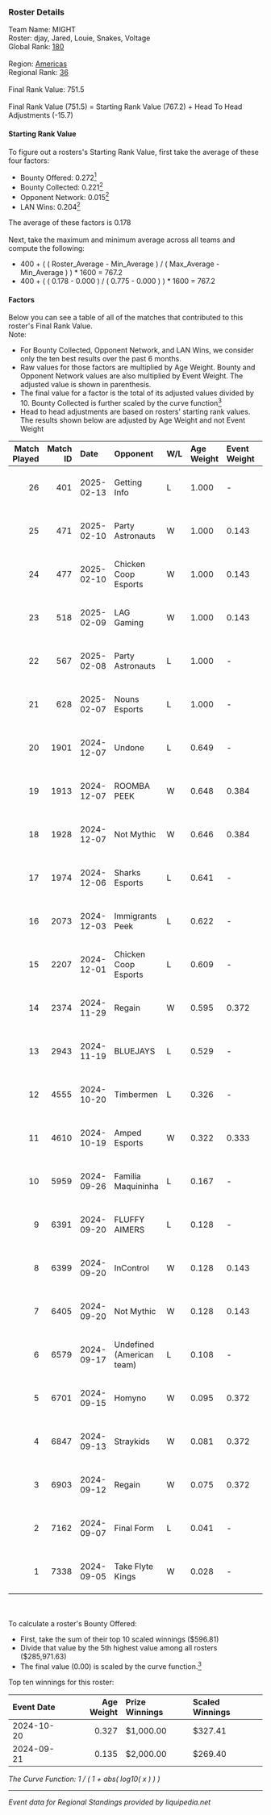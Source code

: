 ### Roster Details<br />
Team Name: MIGHT<br />
Roster: djay, Jared, Louie, Snakes, Voltage<br />
Global Rank: [180](../../standings_global_2025_02_28.md)<br />
<br />
Region: [Americas]( ../../standings_americas_2025_02_28.md)<br />
Regional Rank: [36]( ../../standings_americas_2025_02_28.md)<br />
<br />
Final Rank Value:  751.5<br />
<br />
Final Rank Value (751.5) = Starting Rank Value (767.2) + Head To Head Adjustments (-15.7)<br />

#### Starting Rank Value<br />
To figure out a rosters's Starting Rank Value, first take the average of these four factors:<br />
- Bounty Offered: 0.272[<sup>1</sup>](#table2)
- Bounty Collected: 0.221[<sup>2</sup>](#table1)
- Opponent Network: 0.015[<sup>2</sup>](#table1)
- LAN Wins: 0.204[<sup>2</sup>](#table1)

The average of these factors is 0.178<br />
<br />
Next, take the maximum and minimum average across all teams and compute the following:<br />
- 400 + ( ( Roster_Average - Min_Average ) / ( Max_Average - Min_Average ) ) * 1600 = 767.2
- 400 + ( ( 0.178 - 0.000 ) / ( 0.775 - 0.000 ) ) * 1600 = 767.2


#### Factors<br />
Below you can see a table of all of the matches that contributed to this roster's Final Rank Value.<br />
Note:<br />

- For Bounty Collected, Opponent Network, and LAN Wins, we consider only the ten best results over the past 6 months.
- Raw values for those factors are multiplied by Age Weight. Bounty and Opponent Network values are also multiplied by Event Weight. The adjusted value is shown in parenthesis.
- The final value for a factor is the total of its adjusted values divided by 10. Bounty Collected is further scaled by the curve function[<sup>3</sup>](#curveFunction)
- Head to head adjustments are based on rosters' starting rank values. The results shown below are adjusted by Age Weight and not Event Weight
<span id="table1"></span><br />


| Match Played | Match ID | Date       | Opponent                  | W/L | Age Weight | Event Weight | Bounty Collected | Opponent Network | LAN Wins  | H2H Adj. | Roster                                    |
| -: | -: | :- | :- | :- | :- | :- | :- | :- | :- | -: | :- |
|           26 |      401 | 2025-02-13 | Getting Info              | L   | 1.000      | -            | -                | -                | -         |    -8.04 | djay, Jared, Louie, Snakes, Voltage       |
|           25 |      471 | 2025-02-10 | Party Astronauts          | W   | 1.000      | 0.143        | 0.009 (0.001)    | 0.557 (0.080)    | 0 (0.000) |    21.68 | djay, Jared, Louie, Snakes, Voltage       |
|           24 |      477 | 2025-02-10 | Chicken Coop Esports      | W   | 1.000      | 0.143        | 0.008 (0.001)    | 0.203 (0.029)    | 0 (0.000) |    12.59 | djay, Jared, Louie, Snakes, Voltage       |
|           23 |      518 | 2025-02-09 | LAG Gaming                | W   | 1.000      | 0.143        | 0.002 (0.000)    | 0.030 (0.004)    | 0 (0.000) |    10.13 | djay, Jared, Louie, Snakes, Voltage       |
|           22 |      567 | 2025-02-08 | Party Astronauts          | L   | 1.000      | -            | -                | -                | -         |    -9.72 | djay, Jared, Louie, Snakes, Voltage       |
|           21 |      628 | 2025-02-07 | Nouns Esports             | L   | 1.000      | -            | -                | -                | -         |    -7.42 | djay, Jared, PwnAlone, Snakes, Voltage    |
|           20 |     1901 | 2024-12-07 | Undone                    | L   | 0.649      | -            | -                | -                | -         |    -8.27 | djay, Louie, PwnAlone, REKMEISTER, Snakes |
|           19 |     1913 | 2024-12-07 | ROOMBA PEEK               | W   | 0.648      | 0.384        | 0.000 (0.000)    | 0.032 (0.008)    | 1 (0.648) |     5.62 | djay, Louie, PwnAlone, REKMEISTER, Snakes |
|           18 |     1928 | 2024-12-07 | Not Mythic                | W   | 0.646      | 0.384        | 0.000 (0.000)    | 0.014 (0.003)    | 1 (0.646) |     3.88 | djay, Louie, PwnAlone, REKMEISTER, Snakes |
|           17 |     1974 | 2024-12-06 | Sharks Esports            | L   | 0.641      | -            | -                | -                | -         |    -2.68 | djay, Louie, PwnAlone, REKMEISTER, Snakes |
|           16 |     2073 | 2024-12-03 | Immigrants Peek           | L   | 0.622      | -            | -                | -                | -         |   -12.21 | djay, Jonji, louie, PwnAlone, Snakes      |
|           15 |     2207 | 2024-12-01 | Chicken Coop Esports      | L   | 0.609      | -            | -                | -                | -         |   -11.03 | djay, Jonji, louie, PwnAlone, Snakes      |
|           14 |     2374 | 2024-11-29 | Regain                    | W   | 0.595      | 0.372        | 0.000 (0.000)    | 0.069 (0.015)    | 0 (0.000) |     3.68 | djay, Jonji, louie, PwnAlone, Snakes      |
|           13 |     2943 | 2024-11-19 | BLUEJAYS                  | L   | 0.529      | -            | -                | -                | -         |    -4.50 | djay, Jonji, louie, PwnAlone, Snakes      |
|           12 |     4555 | 2024-10-20 | Timbermen                 | L   | 0.326      | -            | -                | -                | -         |    -6.11 | djay, Jonji, louie, PwnAlone, Snakes      |
|           11 |     4610 | 2024-10-19 | Amped Esports             | W   | 0.322      | 0.333        | 0.000 (0.000)    | -                | 1 (0.322) |     1.16 | djay, Jonji, louie, PwnAlone, Snakes      |
|           10 |     5959 | 2024-09-26 | Familia Maquininha        | L   | 0.167      | -            | -                | -                | -         |    -3.18 | djay, Jonji, louie, PwnAlone, Snakes      |
|            9 |     6391 | 2024-09-20 | FLUFFY AIMERS             | L   | 0.128      | -            | -                | -                | -         |    -1.62 | danss, djay, louie, PwnAlone, Snakes      |
|            8 |     6399 | 2024-09-20 | InControl                 | W   | 0.128      | 0.143        | 0.000 (0.000)    | -                | 0 (0.000) |     0.46 | danss, djay, louie, PwnAlone, Snakes      |
|            7 |     6405 | 2024-09-20 | Not Mythic                | W   | 0.128      | 0.143        | -                | 0.014 (0.000)    | 0 (0.000) |     0.68 | danss, djay, louie, PwnAlone, Snakes      |
|            6 |     6579 | 2024-09-17 | Undefined (American team) | L   | 0.108      | -            | -                | -                | -         |    -2.31 | djay, Jonji, louie, PwnAlone, Snakes      |
|            5 |     6701 | 2024-09-15 | Homyno                    | W   | 0.095      | 0.372        | 0.009 (0.000)    | 0.208 (0.007)    | 0 (0.000) |     1.35 | djay, Jonji, louie, PwnAlone, Snakes      |
|            4 |     6847 | 2024-09-13 | Straykids                 | W   | 0.081      | 0.372        | 0.000 (0.000)    | 0.006 (0.000)    | -         |     0.51 | djay, Jonji, louie, PwnAlone, Snakes      |
|            3 |     6903 | 2024-09-12 | Regain                    | W   | 0.075      | 0.372        | -                | 0.069 (0.002)    | -         |     0.42 | djay, Jonji, louie, PwnAlone, Snakes      |
|            2 |     7162 | 2024-09-07 | Final Form                | L   | 0.041      | -            | -                | -                | -         |    -0.90 | djay, Jonji, louie, PwnAlone, Snakes      |
|            1 |     7338 | 2024-09-05 | Take Flyte Kings          | W   | 0.028      | -            | -                | -                | -         |     0.10 | djay, Jonji, louie, PwnAlone, Snakes      |

<br />
<span id="table2"></span><br />
To calculate a roster's Bounty Offered:<br />

- First, take the sum of their top 10 scaled winnings ($596.81)
- Divide that value by the 5th highest value among all rosters ($285,971.63)
- The final value (0.00) is scaled by the curve function.[<sup>3</sup>](#curveFunction)

Top ten winnings for this roster:<br />

| Event Date | Age Weight | Prize Winnings | Scaled Winnings |
| :- | -: | :- | :- |
| 2024-10-20 |      0.327 | $1,000.00      | $327.41         |
| 2024-09-21 |      0.135 | $2,000.00      | $269.40         |


<span id="curveFunction"></span>_The Curve Function: 1 / ( 1 + abs( log10( x ) ) )_<br />

---
_Event data for Regional Standings provided by liquipedia.net_<br />
